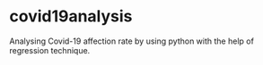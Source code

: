 # covid19analysis
Analysing Covid-19 affection rate by using python with the help of regression technique.

